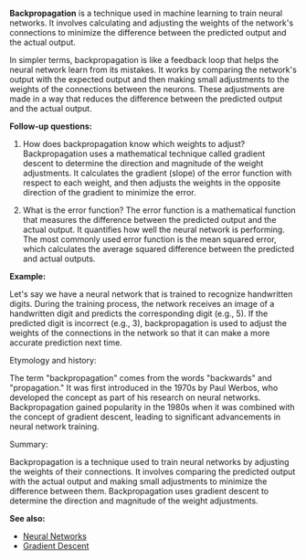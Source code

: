 **Backpropagation** is a technique used in machine learning to train neural networks. It involves calculating and adjusting the weights of the network's connections to minimize the difference between the predicted output and the actual output.

In simpler terms, backpropagation is like a feedback loop that helps the neural network learn from its mistakes. It works by comparing the network's output with the expected output and then making small adjustments to the weights of the connections between the neurons. These adjustments are made in a way that reduces the difference between the predicted output and the actual output.

**Follow-up questions:**

1. How does backpropagation know which weights to adjust?
   Backpropagation uses a mathematical technique called gradient descent to determine
   the direction and magnitude of the weight adjustments. It calculates the gradient
   (slope) of the error function with respect to each weight, and then adjusts the
   weights in the opposite direction of the gradient to minimize the error.

2. What is the error function?
   The error function is a mathematical function that measures the difference between
   the predicted output and the actual output. It quantifies how well the neural
   network is performing. The most commonly used error function is the mean squared
   error, which calculates the average squared difference between the predicted and
   actual outputs.

**Example:**

Let's say we have a neural network that is trained to recognize handwritten digits. During the training process, the network receives an image of a handwritten digit and predicts the corresponding digit (e.g., 5). If the predicted digit is incorrect (e.g., 3), backpropagation is used to adjust the weights of the connections in the network so that it can make a more accurate prediction next time.

Etymology and history:

The term "backpropagation" comes from the words "backwards" and "propagation." It was first introduced in the 1970s by Paul Werbos, who developed the concept as part of his research on neural networks. Backpropagation gained popularity in the 1980s when it was combined with the concept of gradient descent, leading to significant advancements in neural network training.

Summary:

Backpropagation is a technique used to train neural networks by adjusting the weights of their connections. It involves comparing the predicted output with the actual output and making small adjustments to minimize the difference between them. Backpropagation uses gradient descent to determine the direction and magnitude of the weight adjustments.

**See also:**

- [Neural Networks](?concept=neural+networks&specialist_role=ML+Engineer&target_audience=Manager+without+much+technical+background)
- [Gradient Descent](?concept=gradient+descent&specialist_role=ML+Engineer&target_audience=Manager+without+much+technical+background)